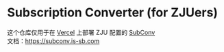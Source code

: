 # Subscription Converter (for ZJUers)
这个仓库仅用于在 [Vercel](https://vercel.com) 上部署 ZJU 配置的 [SubConv](https://github.com/SubConv/SubConv)  
文档：<https://subconv.is-sb.com>

